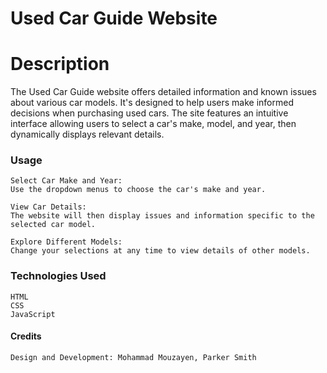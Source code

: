 # Used Car Guide Website

# Description

The Used Car Guide website offers detailed information and known issues about various car models. It's designed to help users make informed decisions when purchasing used cars. The site features an intuitive interface allowing users to select a car's make, model, and year, then dynamically displays relevant details.

### Usage

    Select Car Make and Year:
    Use the dropdown menus to choose the car's make and year.

    View Car Details:
    The website will then display issues and information specific to the selected car model.

    Explore Different Models:
    Change your selections at any time to view details of other models.

### Technologies Used

    HTML
    CSS
    JavaScript

#### Credits

    Design and Development: Mohammad Mouzayen, Parker Smith
